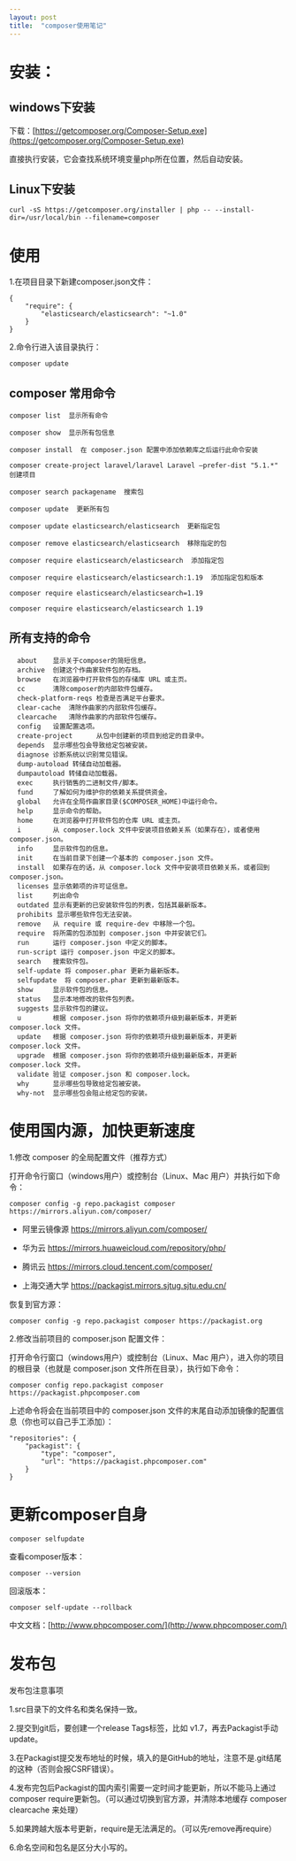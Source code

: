 ```yaml
---
layout: post
title:  "composer使用笔记"
---
```


# 安装：

## windows下安装

下载：[https://getcomposer.org/Composer-Setup.exe](https://getcomposer.org/Composer-Setup.exe)

直接执行安装，它会查找系统环境变量php所在位置，然后自动安装。

## Linux下安装

	curl -sS https://getcomposer.org/installer | php -- --install-dir=/usr/local/bin --filename=composer


# 使用

1.在项目目录下新建composer.json文件：

	{
	    "require": {
	        "elasticsearch/elasticsearch": "~1.0"
	    }
	}

2.命令行进入该目录执行：

	composer update

## composer 常用命令

	composer list  显示所有命令
	
	composer show  显示所有包信息
	
	composer install  在 composer.json 配置中添加依赖库之后运行此命令安装
	
	composer create-project laravel/laravel Laravel –prefer-dist "5.1.*"  创建项目
	
	composer search packagename  搜索包
	
	composer update  更新所有包
	
	composer update elasticsearch/elasticsearch  更新指定包
	
	composer remove elasticsearch/elasticsearch  移除指定的包
	
	composer require elasticsearch/elasticsearch  添加指定包
	
	composer require elasticsearch/elasticsearch:1.19  添加指定包和版本
	
	composer require elasticsearch/elasticsearch=1.19
	
	composer require elasticsearch/elasticsearch 1.19

## 所有支持的命令

```
  about    显示关于composer的简短信息。
  archive  创建这个作曲家软件包的存档。
  browse   在浏览器中打开软件包的存储库 URL 或主页。
  cc       清除composer的内部软件包缓存。
  check-platform-reqs 检查是否满足平台要求。
  clear-cache  清除作曲家的内部软件包缓存。
  clearcache   清除作曲家的内部软件包缓存。
  config   设置配置选项。
  create-project      从包中创建新的项目到给定的目录中。
  depends  显示哪些包会导致给定包被安装。
  diagnose 诊断系统以识别常见错误。
  dump-autoload 转储自动加载器。
  dumpautoload 转储自动加载器。
  exec     执行销售的二进制文件/脚本。
  fund     了解如何为维护你的依赖关系提供资金。
  global   允许在全局作曲家目录($COMPOSER_HOME)中运行命令。
  help     显示命令的帮助。
  home     在浏览器中打开软件包的仓库 URL 或主页。
  i        从 composer.lock 文件中安装项目依赖关系（如果存在），或者使用 composer.json。
  info     显示软件包的信息。
  init     在当前目录下创建一个基本的 composer.json 文件。
  install  如果存在的话，从 composer.lock 文件中安装项目依赖关系，或者回到 composer.json。
  licenses 显示依赖项的许可证信息。
  list     列出命令
  outdated 显示有更新的已安装软件包的列表，包括其最新版本。
  prohibits 显示哪些软件包无法安装。
  remove   从 require 或 require-dev 中移除一个包。
  require  将所需的包添加到 composer.json 中并安装它们。
  run      运行 composer.json 中定义的脚本。
  run-script 运行 composer.json 中定义的脚本。
  search   搜索软件包。
  self-update 将 composer.phar 更新为最新版本。
  selfupdate  将 composer.phar 更新到最新版本。
  show     显示软件包的信息。
  status   显示本地修改的软件包列表。
  suggests 显示软件包的建议。
  u        根据 composer.json 将你的依赖项升级到最新版本，并更新 composer.lock 文件。
  update   根据 composer.json 将你的依赖项升级到最新版本，并更新 composer.lock 文件。
  upgrade  根据 composer.json 将你的依赖项升级到最新版本，并更新 composer.lock 文件。
  validate 验证 composer.json 和 composer.lock。
  why      显示哪些包导致给定包被安装。
  why-not  显示哪些包会阻止给定包的安装。
```

# 使用国内源，加快更新速度

1.修改 composer 的全局配置文件（推荐方式）

打开命令行窗口（windows用户）或控制台（Linux、Mac 用户）并执行如下命令：

	composer config -g repo.packagist composer https://mirrors.aliyun.com/composer/

- 阿里云镜像源 https://mirrors.aliyun.com/composer/

- 华为云 https://mirrors.huaweicloud.com/repository/php/

- 腾讯云 https://mirrors.cloud.tencent.com/composer/

- 上海交通大学 https://packagist.mirrors.sjtug.sjtu.edu.cn/

恢复到官方源：

	composer config -g repo.packagist composer https://packagist.org

2.修改当前项目的 composer.json 配置文件：

打开命令行窗口（windows用户）或控制台（Linux、Mac 用户），进入你的项目的根目录（也就是 composer.json 文件所在目录），执行如下命令：

	composer config repo.packagist composer https://packagist.phpcomposer.com

上述命令将会在当前项目中的 composer.json 文件的末尾自动添加镜像的配置信息（你也可以自己手工添加）：

	"repositories": {
	    "packagist": {
	        "type": "composer",
	        "url": "https://packagist.phpcomposer.com"
	    }
	}


# 更新composer自身

	composer selfupdate

查看composer版本：

	composer --version

回滚版本：

	composer self-update --rollback

中文文档：[http://www.phpcomposer.com/](http://www.phpcomposer.com/)

# 发布包

发布包注意事项

1.src目录下的文件名和类名保持一致。

2.提交到git后，要创建一个release  Tags标签，比如 v1.7，再去Packagist手动update。

3.在Packagist提交发布地址的时候，填入的是GitHub的地址，注意不是.git结尾的这种（否则会报CSRF错误）。

4.发布完包后Packagist的国内索引需要一定时间才能更新，所以不能马上通过composer require更新包。（可以通过切换到官方源，并清除本地缓存 composer clearcache 来处理）

5.如果跨越大版本号更新，require是无法满足的。（可以先remove再require）

6.命名空间和包名是区分大小写的。